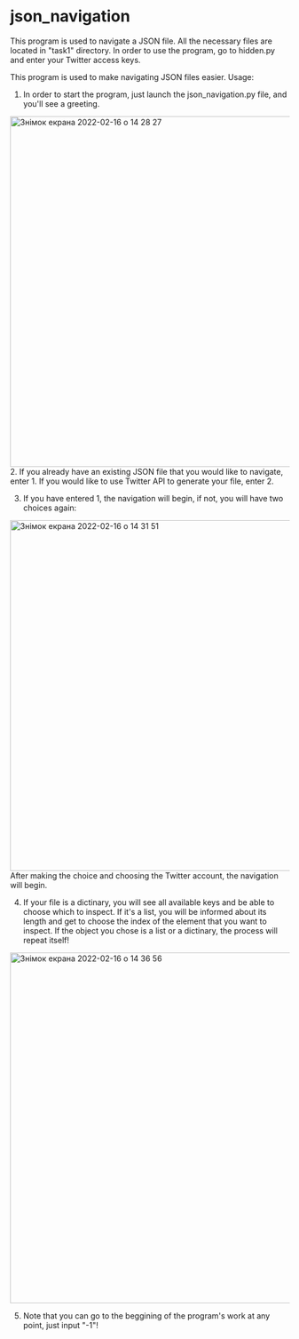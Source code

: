 # json_navigation
This program is used to navigate a JSON file.
All the necessary files are located in "task1" directory.
In order to use the program, go to hidden.py and enter your Twitter access keys.

This program is used to make navigating JSON files easier.
Usage:
1. In order to start the program, just launch the json_navigation.py file, and you'll see a greeting.
<img width="631" alt="Знімок екрана 2022-02-16 о 14 28 27" src="https://user-images.githubusercontent.com/92430278/154264838-26f4fb99-b6eb-4516-87b8-aebf335a9ab0.png">
2. If you already have an existing JSON file that you would like to navigate, enter 1. If you would like to use Twitter API to generate your file, enter 2.

3. If you have entered 1, the navigation will begin, if not, you will have two choices again:
<img width="631" alt="Знімок екрана 2022-02-16 о 14 31 51" src="https://user-images.githubusercontent.com/92430278/154265163-4b3a9678-df65-40cf-babd-ab7c47af95cb.png">
After making the choice and choosing the Twitter account, the navigation will begin. 

4. If your file is a dictinary, you will see all available keys and be able to choose which to inspect. If it's a list, you will be informed about its length and get to choose the index of the element that you want to inspect. If the object you chose is a list or a dictinary, the process will repeat itself!
<img width="631" alt="Знімок екрана 2022-02-16 о 14 36 56" src="https://user-images.githubusercontent.com/92430278/154265913-d6dc5cbf-3b2f-401e-8880-22b2c25ad629.png">

5. Note that you can go to the beggining of the program's work at any point, just input "-1"!
